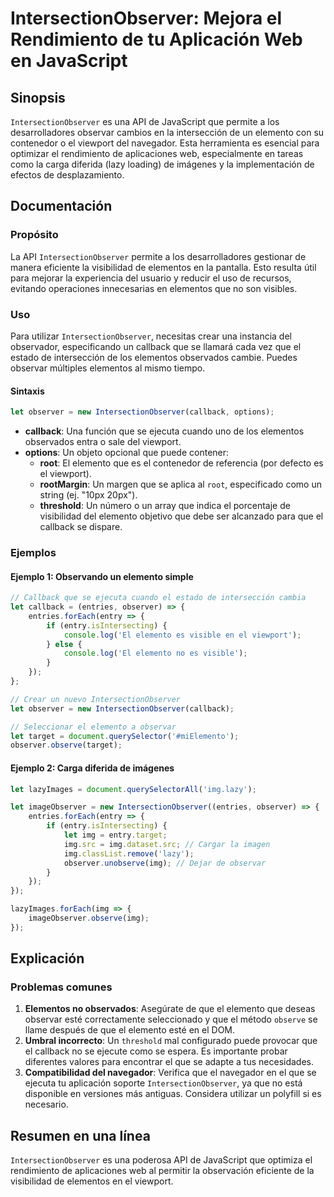 <!--
Meta Description: # IntersectionObserver: Mejora el Rendimiento de tu Aplicación Web en JavaScript ## Sinopsis `IntersectionObserver` es una API de JavaScript que permi...
Meta Keywords: que, intersectionobserver, elemento, callback, img
-->

# IntersectionObserver: Mejora el Rendimiento de tu Aplicación Web en JavaScript

## Sinopsis
`IntersectionObserver` es una API de JavaScript que permite a los desarrolladores observar cambios en la intersección de un elemento con su contenedor o el viewport del navegador. Esta herramienta es esencial para optimizar el rendimiento de aplicaciones web, especialmente en tareas como la carga diferida (lazy loading) de imágenes y la implementación de efectos de desplazamiento.

## Documentación
### Propósito
La API `IntersectionObserver` permite a los desarrolladores gestionar de manera eficiente la visibilidad de elementos en la pantalla. Esto resulta útil para mejorar la experiencia del usuario y reducir el uso de recursos, evitando operaciones innecesarias en elementos que no son visibles.

### Uso
Para utilizar `IntersectionObserver`, necesitas crear una instancia del observador, especificando un callback que se llamará cada vez que el estado de intersección de los elementos observados cambie. Puedes observar múltiples elementos al mismo tiempo.

#### Sintaxis
```javascript
let observer = new IntersectionObserver(callback, options);
```

- **callback**: Una función que se ejecuta cuando uno de los elementos observados entra o sale del viewport.
- **options**: Un objeto opcional que puede contener:
  - **root**: El elemento que es el contenedor de referencia (por defecto es el viewport).
  - **rootMargin**: Un margen que se aplica al `root`, especificado como un string (ej. "10px 20px").
  - **threshold**: Un número o un array que indica el porcentaje de visibilidad del elemento objetivo que debe ser alcanzado para que el callback se dispare.

### Ejemplos
#### Ejemplo 1: Observando un elemento simple
```javascript
// Callback que se ejecuta cuando el estado de intersección cambia
let callback = (entries, observer) => {
    entries.forEach(entry => {
        if (entry.isIntersecting) {
            console.log('El elemento es visible en el viewport');
        } else {
            console.log('El elemento no es visible');
        }
    });
};

// Crear un nuevo IntersectionObserver
let observer = new IntersectionObserver(callback);

// Seleccionar el elemento a observar
let target = document.querySelector('#miElemento');
observer.observe(target);
```

#### Ejemplo 2: Carga diferida de imágenes
```javascript
let lazyImages = document.querySelectorAll('img.lazy');

let imageObserver = new IntersectionObserver((entries, observer) => {
    entries.forEach(entry => {
        if (entry.isIntersecting) {
            let img = entry.target;
            img.src = img.dataset.src; // Cargar la imagen
            img.classList.remove('lazy');
            observer.unobserve(img); // Dejar de observar
        }
    });
});

lazyImages.forEach(img => {
    imageObserver.observe(img);
});
```

## Explicación
### Problemas comunes
1. **Elementos no observados**: Asegúrate de que el elemento que deseas observar esté correctamente seleccionado y que el método `observe` se llame después de que el elemento esté en el DOM.
2. **Umbral incorrecto**: Un `threshold` mal configurado puede provocar que el callback no se ejecute como se espera. Es importante probar diferentes valores para encontrar el que se adapte a tus necesidades.
3. **Compatibilidad del navegador**: Verifica que el navegador en el que se ejecuta tu aplicación soporte `IntersectionObserver`, ya que no está disponible en versiones más antiguas. Considera utilizar un polyfill si es necesario.

## Resumen en una línea
`IntersectionObserver` es una poderosa API de JavaScript que optimiza el rendimiento de aplicaciones web al permitir la observación eficiente de la visibilidad de elementos en el viewport.